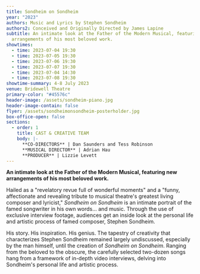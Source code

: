 ```yaml
---
title: Sondheim on Sondheim
year: "2023"
authors: Music and Lyrics by Stephen Sondheim
authors2: Conceived and Originally Directed by James Lapine
subtitle: An intimate look at the Father of the Modern Musical, featuring new
  arrangements of his most beloved work.
showtimes:
  - time: 2023-07-04 19:30
  - time: 2023-07-05 19:30
  - time: 2023-07-06 19:30
  - time: 2023-07-07 19:30
  - time: 2023-07-04 14:30
  - time: 2023-07-08 19:30
showtime-summary: 4-8 July 2023
venue: Bridewell Theatre
primary-color: "#45576c"
header-image: /assets/sondheim-piano.jpg
header-image-contain: false
flyer: /assets/sondheimonsondheim-posterholder.jpg
box-office-open: false
sections:
  - order: 1
    title: CAST & CREATIVE TEAM
    body: |-
      **CO-DIRECTORS** | Dan Saunders and Tess Robinson
      **MUSICAL DIRECTOR** | Adrian Hau
      **PRODUCER** | Lizzie Levett
---
```

**An intimate look at the Father of the Modern Musical, featuring new arrangements of his most beloved work.**

Hailed as a "revelatory revue full of wonderful moments" and a "funny, affectionate and revealing tribute to musical theatre's greatest living composer and lyricist," *Sondheim on Sondheim* is an intimate portrait of the famed songwriter in his own words... and music. Through the use of exclusive interview footage, audiences get an inside look at the personal life and artistic process of famed composer, Stephen Sondheim.

His story. His inspiration. His genius. The tapestry of creativity that characterizes Stephen Sondheim remained largely undiscussed, especially by the man himself, until the creation of *Sondheim on Sondheim*. Ranging from the beloved to the obscure, the carefully selected two-dozen songs hang from a framework of in-depth video interviews, delving into Sondheim's personal life and artistic process.